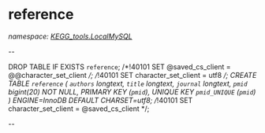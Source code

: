 ﻿# reference
_namespace: [KEGG_tools.LocalMySQL](./index.md)_

--
 
 DROP TABLE IF EXISTS `reference`;
 /*!40101 SET @saved_cs_client = @@character_set_client */;
 /*!40101 SET character_set_client = utf8 */;
 CREATE TABLE `reference` (
 `authors` longtext,
 `title` longtext,
 `journal` longtext,
 `pmid` bigint(20) NOT NULL,
 PRIMARY KEY (`pmid`),
 UNIQUE KEY `pmid_UNIQUE` (`pmid`)
 ) ENGINE=InnoDB DEFAULT CHARSET=utf8;
 /*!40101 SET character_set_client = @saved_cs_client */;
 
 --




